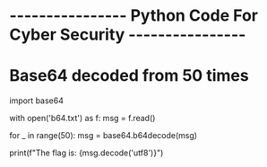# ---------------- Python Code For Cyber Security ----------------

# Base64 decoded from 50 times

import base64


with open('b64.txt') as f:
    msg = f.read()


for _ in range(50):
    msg = base64.b64decode(msg)

print(f"The flag is: {msg.decode('utf8')}")
